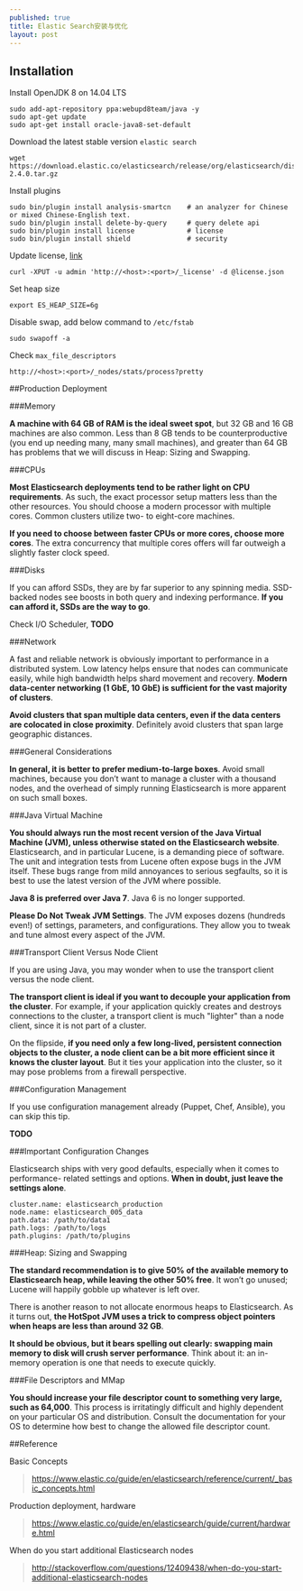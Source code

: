 ```yaml
---
published: true
title: Elastic Search安装与优化
layout: post
---
```

## Installation

Install OpenJDK 8 on 14.04 LTS

    sudo add-apt-repository ppa:webupd8team/java -y
    sudo apt-get update
    sudo apt-get install oracle-java8-set-default

Download the latest stable version `elastic search`

    wget https://download.elastic.co/elasticsearch/release/org/elasticsearch/distribution/tar/elasticsearch/2.4.0/elasticsearch-2.4.0.tar.gz

Install plugins

    sudo bin/plugin install analysis-smartcn    # an analyzer for Chinese or mixed Chinese-English text.
    sudo bin/plugin install delete-by-query     # query delete api
    sudo bin/plugin install license             # license
    sudo bin/plugin install shield              # security

Update license, [link](https://www.elastic.co/guide/en/marvel/current/license-management.html)

    curl -XPUT -u admin 'http://<host>:<port>/_license' -d @license.json

Set heap size

    export ES_HEAP_SIZE=6g
    
Disable swap, add below command to `/etc/fstab`

    sudo swapoff -a
    
Check `max_file_descriptors`

    http://<host>:<port>/_nodes/stats/process?pretty

##Production Deployment


###Memory

**A machine with 64 GB of RAM is the ideal sweet spot**, but 32 GB and 16 GB machines are also common. Less than 8 GB tends to be counterproductive (you end up needing many, many small machines), and greater than 64 GB has problems that we will discuss in Heap: Sizing and Swapping.

###CPUs

**Most Elasticsearch deployments tend to be rather light on CPU requirements**. As such, the exact processor setup matters less than the other resources. You should choose a modern processor with multiple cores. Common clusters utilize two- to eight-core machines.

**If you need to choose between faster CPUs or more cores, choose more cores**. The extra concurrency that multiple cores offers will far outweigh a slightly faster clock speed.


###Disks

If you can afford SSDs, they are by far superior to any spinning media. SSD-backed nodes see boosts in both query and indexing performance. **If you can afford it, SSDs are the way to go**.

Check I/O Scheduler, **TODO**

###Network

A fast and reliable network is obviously important to performance in a distributed system. Low latency helps ensure that nodes can communicate easily, while high bandwidth helps shard movement and recovery. **Modern data-center networking (1 GbE, 10 GbE) is sufficient for the vast majority of clusters**.

**Avoid clusters that span multiple data centers, even if the data centers are colocated in close proximity**. Definitely avoid clusters that span large geographic distances.

###General Considerations

**In general, it is better to prefer medium-to-large boxes**. Avoid small machines, because you don’t want to manage a cluster with a thousand nodes, and the overhead of simply running Elasticsearch is more apparent on such small boxes.


###Java Virtual Machine

**You should always run the most recent version of the Java Virtual Machine (JVM), unless otherwise stated on the Elasticsearch website**. Elasticsearch, and in particular Lucene, is a demanding piece of software. The unit and integration tests from Lucene often expose bugs in the JVM itself. These bugs range from mild annoyances to serious segfaults, so it is best to use the latest version of the JVM where possible.

**Java 8 is preferred over Java 7**. Java 6 is no longer supported.

**Please Do Not Tweak JVM Settings**. The JVM exposes dozens (hundreds even!) of settings, parameters, and configurations. They allow you to tweak and tune almost every aspect of the JVM.

###Transport Client Versus Node Client

If you are using Java, you may wonder when to use the transport client versus the node client.

**The transport client is ideal if you want to decouple your application from the cluster**. For example, if your application quickly creates and destroys connections to the cluster, a transport client is much "lighter" than a node client, since it is not part of a cluster.

On the flipside, **if you need only a few long-lived, persistent connection objects to the cluster, a node client can be a bit more efficient since it knows the cluster layout**. But it ties your application into the cluster, so it may pose problems from a firewall perspective.

###Configuration Management

If you use configuration management already (Puppet, Chef, Ansible), you can skip this tip.

**TODO**

###Important Configuration Changes

Elasticsearch ships with very good defaults, especially when it comes to performance- related settings and options. **When in doubt, just leave the settings alone**.

    cluster.name: elasticsearch_production
    node.name: elasticsearch_005_data
    path.data: /path/to/data1
    path.logs: /path/to/logs
    path.plugins: /path/to/plugins


###Heap: Sizing and Swapping

**The standard recommendation is to give 50% of the available memory to Elasticsearch heap, while leaving the other 50% free**. It won’t go unused; Lucene will happily gobble up whatever is left over.

There is another reason to not allocate enormous heaps to Elasticsearch. As it turns out, **the HotSpot JVM uses a trick to compress object pointers when heaps are less than around 32 GB**.

**It should be obvious, but it bears spelling out clearly: swapping main memory to disk will crush server performance**. Think about it: an in-memory operation is one that needs to execute quickly.

###File Descriptors and MMap

**You should increase your file descriptor count to something very large, such as 64,000**. This process is irritatingly difficult and highly dependent on your particular OS and distribution. Consult the documentation for your OS to determine how best to change the allowed file descriptor count.

##Reference

Basic Concepts
> https://www.elastic.co/guide/en/elasticsearch/reference/current/_basic_concepts.html

Production deployment, hardware
> https://www.elastic.co/guide/en/elasticsearch/guide/current/hardware.html

When do you start additional Elasticsearch nodes
> http://stackoverflow.com/questions/12409438/when-do-you-start-additional-elasticsearch-nodes